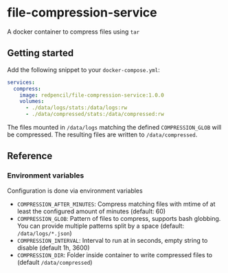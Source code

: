 # file-compression-service
A docker container to compress files using `tar`

## Getting started
Add the following snippet to your `docker-compose.yml`:

```yml
services:
  compress:
    image: redpencil/file-compression-service:1.0.0
    volumes:
      - ./data/logs/stats:/data/logs:rw
      - ./data/compressed/stats:/data/compressed:rw
```

The files mounted in `/data/logs` matching the defined `COMPRESSION_GLOB` will be compressed. The resulting files are written to `/data/compressed`.

## Reference
### Environment variables
Configuration is done via environment variables

* `COMPRESSION_AFTER_MINUTES`: Compress matching files with mtime of at least the configured amount of minutes (default: 60)
* `COMPRESSION_GLOB`: Pattern of files to compress, supports bash globbing. You can provide multiple patterns split by a space (default: `/data/logs/*.json`)
* `COMPRESSION_INTERVAL`: Interval to run at in seconds, empty string to disable (default 1h, 3600)
* `COMPRESSION_DIR`: Folder inside container to write compressed files to (default `/data/compressed`)
